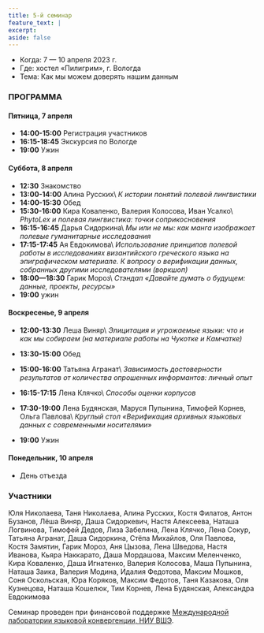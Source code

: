 ```yaml
---
title: 5-й семинар
feature_text: |
excerpt: 
aside: false
---
```


- Когда: 7 — 10 апреля 2023 г.
- Где: хостел «Пилигрим», г. Вологда
- Тема: Как мы можем доверять нашим данным 

### ПРОГРАММА

#### Пятница, 7 апреля
- **14:00-15:00** Регистрация участников
- **16:15-18:45** Экскурсия по Вологде
- **19:00** Ужин

#### Суббота, 8 апреля

- **12:30** Знакомство
- **13:00-14:00** Алина Русских\\
*К истории понятий полевой лингвистики*
- **14:00-15:30** Обед
- **15:30-16:00** Кира Коваленко, Валерия Колосова, Иван Усалко\\
*PhytoLex и полевая лингвистика: точки соприкосновения*
- **16:15-16:45** Дарья Сидоркина\\
*Мы или не мы: как манга изображает полевые гуманитарные исследования*
- **17:15-17:45** Ая Евдокимова\\
*Использование принципов полевой работы в исследованиях византийского греческого языка на эпиграфическом материале. К вопросу о верификации данных, собранных другими исследователями (воркшоп)*
- **18:00—18:30** Гарик Мороз\\
*Стэндап «Давайте думать о будущем: данные, проекты, ресурсы»*
- **19:00** ужин

#### Воскресенье, 9 апреля

- **12:00-13:30** Леша Виняр\\
*Элицитация и угрожаемые языки: что и как мы собираем (на материале работы на Чукотке и Камчатке)*
- **13:30-15:00** Обед
- **15:00-16:00** Татьяна Агранат\\
*Зависимость достоверности результатов от количества опрошенных информантов: личный опыт*

- **16:15-17:15** Лена Клячко\\
*Способы оценки корпусов*
- **17:30-19:00** Лена Будянская, Маруся Пупынина, Тимофей Корнев, Ольга Павлова\\
*Круглый стол «Верификация архивных языковых данных с современными носителями»*

- **19:00** Ужин

#### Понедельник, 10 апреля

- День отъезда

### Участники

Юля Николаева, Таня Николаева, Алина Русских, Костя Филатов, Антон Бузанов, Лёша Виняр, Даша Сидоркевич, Настя Алексеева, Наташа Логвинова, Тимофей Дедов, Лиза Забелина, Лена Клячко, Лена Сокур, Татьяна Агранат, Даша Сидоркина, Стёпа Михайлов, Оля Павлова, Костя Замятин, Гарик Мороз, Аня Цызова, Лена Шведова, Настя Иванова, Кьяра Наккарато, Даша Мордашова, Максим Меленченко, Кира Коваленко, Даша Игнатенко, Валерия Колосова, Маша Пупынина, Наташа Заика, Валерия Модина, Идалия Федотова, Максим Мошков, Соня Оскольская, Юра Коряков, Максим Федотов, Таня Казакова, Оля Кузнецова, Наташа Кошелюк, Тим Корнев, Лена Будянская, Александра Евдокимова

Семинар проведен при финансовой поддержке [Международной лаборатории языковой конвергенции, НИУ ВШЭ](https://ilcl.hse.ru/).
